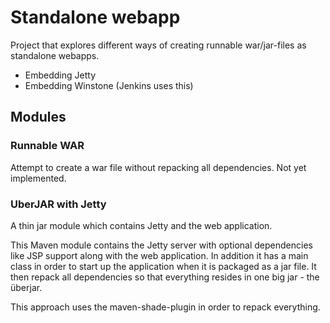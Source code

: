 # Standalone webapp

Project that explores different ways of creating runnable war/jar-files as standalone webapps.

* Embedding Jetty
* Embedding Winstone (Jenkins uses this)

## Modules

### Runnable WAR

Attempt to create a war file without repacking all dependencies. Not yet implemented.

### UberJAR with Jetty

A thin jar module which contains Jetty and the web application.

This Maven module contains the Jetty server with optional dependencies like JSP support along with the web application. In addition it has a main class in order to start up the application when it is packaged as a jar file. It then repack all dependencies so that everything resides in one big jar - the überjar.

This approach uses the maven-shade-plugin in order to repack everything.
